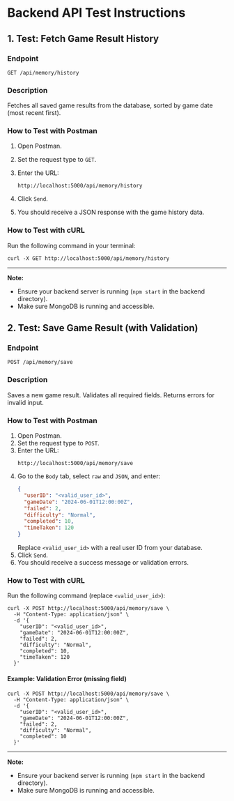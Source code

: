 # Backend API Test Instructions

## 1. Test: Fetch Game Result History

### Endpoint
`GET /api/memory/history`

### Description
Fetches all saved game results from the database, sorted by game date (most recent first).

### How to Test with Postman
1. Open Postman.
2. Set the request type to `GET`.
3. Enter the URL:
   
   ```
   http://localhost:5000/api/memory/history
   ```
4. Click `Send`.
5. You should receive a JSON response with the game history data.

### How to Test with cURL
Run the following command in your terminal:

```
curl -X GET http://localhost:5000/api/memory/history
```

---

**Note:**
- Ensure your backend server is running (`npm start` in the backend directory).
- Make sure MongoDB is running and accessible.

## 2. Test: Save Game Result (with Validation)

### Endpoint
`POST /api/memory/save`

### Description
Saves a new game result. Validates all required fields. Returns errors for invalid input.

### How to Test with Postman
1. Open Postman.
2. Set the request type to `POST`.
3. Enter the URL:
   ```
   http://localhost:5000/api/memory/save
   ```
4. Go to the `Body` tab, select `raw` and `JSON`, and enter:
   ```json
   {
     "userID": "<valid_user_id>",
     "gameDate": "2024-06-01T12:00:00Z",
     "failed": 2,
     "difficulty": "Normal",
     "completed": 10,
     "timeTaken": 120
   }
   ```
   Replace `<valid_user_id>` with a real user ID from your database.
5. Click `Send`.
6. You should receive a success message or validation errors.

### How to Test with cURL
Run the following command (replace `<valid_user_id>`):

```
curl -X POST http://localhost:5000/api/memory/save \
  -H "Content-Type: application/json" \
  -d '{
    "userID": "<valid_user_id>",
    "gameDate": "2024-06-01T12:00:00Z",
    "failed": 2,
    "difficulty": "Normal",
    "completed": 10,
    "timeTaken": 120
  }'
```

#### Example: Validation Error (missing field)

```
curl -X POST http://localhost:5000/api/memory/save \
  -H "Content-Type: application/json" \
  -d '{
    "userID": "<valid_user_id>",
    "gameDate": "2024-06-01T12:00:00Z",
    "failed": 2,
    "difficulty": "Normal",
    "completed": 10
  }'
```

---

**Note:**
- Ensure your backend server is running (`npm start` in the backend directory).
- Make sure MongoDB is running and accessible. 